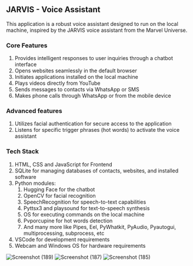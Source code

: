 ## JARVIS - Voice Assistant

This application is a robust voice assistant designed to run on the local machine, inspired by the JARVIS voice assistant from the Marvel Universe.

### Core Features
1. Provides intelligent responses to user inquiries through a chatbot interface
2. Opens websites seamlessly in the default browser
3. Initiates applications installed on the local machine
4. Plays videos directly from YouTube
5. Sends messages to contacts via WhatsApp or SMS
6. Makes phone calls through WhatsApp or from the mobile device

### Advanced features
1. Utilizes facial authentication for secure access to the application
2. Listens for specific trigger phrases (hot words) to activate the voice assistant

### Tech Stack
1. HTML, CSS and JavaScript for Frontend
2. SQLite for managing databases of contacts, websites, and installed software
3. Python modules:
   1. Hugging Face for the chatbot
   2. OpenCV for facial recognition
   3. SpeechRecognition for speech-to-text capabilities
   4. Pyttsx3 and playsound for text-to-speech synthesis
   5. OS for executing commands on the local machine
   6. Pvporcupine for hot words detection
   7. And many more like Pipes, Eel, PyWhatkit, PyAudio, Pyautogui, multiprocessing, subprocess, etc
4. VSCode for development requirements
5. Webcam and Windows OS for hardware requirements

![Screenshot (189)](https://github.com/user-attachments/assets/eaddc716-9c72-412d-ba1a-553be4f4fe15) ![Screenshot (187)](https://github.com/user-attachments/assets/c5128626-fe82-4495-a321-41ea0cabdf21) ![Screenshot (185)](https://github.com/user-attachments/assets/3f66dbd3-d417-467b-b41f-66deb6e42bd0)



